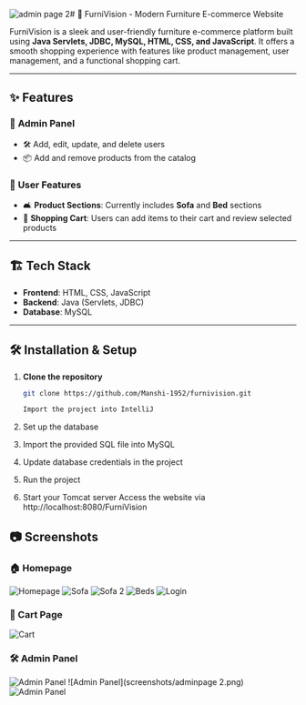 ![admin page 2](https://github.com/user-attachments/assets/b25bfe4e-1df9-4a51-a87f-aad9929edb44)# 🏡 FurniVision - Modern Furniture E-commerce Website  

FurniVision is a sleek and user-friendly furniture e-commerce platform built using **Java Servlets, JDBC, MySQL, HTML, CSS, and JavaScript**. It offers a smooth shopping experience with features like product management, user management, and a functional shopping cart.  

---

## ✨ Features  

### 🔹 **Admin Panel**  
- 🛠️ Add, edit, update, and delete users  
- 📦 Add and remove products from the catalog  

### 🔹 **User Features**  
- 🛋️ **Product Sections**: Currently includes **Sofa** and **Bed** sections  
- 🛒 **Shopping Cart**: Users can add items to their cart and review selected products  
---

## 🏗️ Tech Stack  

- **Frontend**: HTML, CSS, JavaScript  
- **Backend**: Java (Servlets, JDBC)  
- **Database**: MySQL  
---

## 🛠️ Installation & Setup  

1. **Clone the repository**  
   ```sh
   git clone https://github.com/Manshi-1952/furnivision.git

   Import the project into IntelliJ

2. Set up the database
3. Import the provided SQL file into MySQL
4. Update database credentials in the project
5. Run the project

6. Start your Tomcat server
Access the website via http://localhost:8080/FurniVision


## 📷 Screenshots

### 🏠 Homepage
![Homepage](screenshots/index.png)
![Sofa](screenshots/sofa.png)
![Sofa 2](screenshots/sofa2.png)
![Beds](screenshots/beds.png)
![Login](screenshots/index.png)

### 🛒 Cart Page
![Cart](screenshots/cart.png)

### 🛠 Admin Panel
![Admin Panel](screenshots/admin-page1.png)
![Admin Panel](screenshots/adminpage 2.png)
![Admin Panel](screenshots/admin-page1.png)

